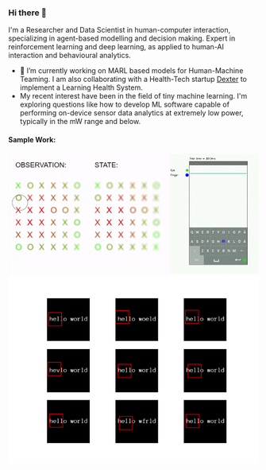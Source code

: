 ### Hi there 👋

I'm a Researcher and Data Scientist in human-computer interaction, specializing in agent-based modelling and decision making. Expert in reinforcement learning and deep learning, as applied to human-AI interaction and behavioural analytics.

- 🔭 I’m currently working on MARL based models for Human-Machine Teaming. I am also collaborating with a Health-Tech startup [Dexter](https://dexter.software/) to implement a Learning Health System.
- My recent interest have been in the field of tiny machine learning. I'm exploring questions like how to develop ML software capable of performing on-device sensor data analytics at extremely low power, typically in the mW range and below. 

#### Sample Work:

![Demo1](https://github.com/aditya02acharya/aditya02acharya/blob/main/assets/image1.gif)
![Demo2](https://github.com/aditya02acharya/aditya02acharya/blob/main/assets/image2.gif)

<!--
**aditya02acharya/aditya02acharya** is a ✨ _special_ ✨ repository because its `README.md` (this file) appears on your GitHub profile.

Here are some ideas to get you started:

- 🔭 I’m currently working on ...
- 🌱 I’m currently learning ...
- 👯 I’m looking to collaborate on ...
- 🤔 I’m looking for help with ...
- 💬 Ask me about ...
- 📫 How to reach me: ...
- 😄 Pronouns: ...
- ⚡ Fun fact: ...
-->
